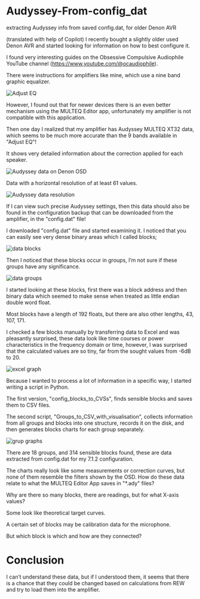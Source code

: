 # Audyssey-From-config_dat
extracting Audyssey info from saved config.dat, for older Denon AVR

(translated with help of Copilot) 
I recently bought a slightly older used Denon AVR and started looking for information on how to best configure it.

I found very interesting guides on the Obsessive Compulsive Audiophile YouTube channel (https://www.youtube.com/@ocaudiophile). 

There were instructions for amplifiers like mine, which use a nine band graphic equalizer.

![Adjust EQ](Other_pictures/adjust_EQ.png)

However, I found out that for newer devices there is an even better mechanism using the MULTEQ Editor app, unfortunately my amplifier is not compatible with this application.

Then one day I realized that my amplifier has Audyssey MULTEQ XT32 data, which seems to be much more accurate than the 9 bands available in "Adjust EQ"!

It shows very detailed information about the correction applied for each speaker.

![Audyssey data on Denon OSD](Audyssey%20Data%20on%20DENON%20AVR%20OSD/SL_SR.jpg)

Data with a horizontal resolution of at least 61 values.


![Audyssey data resolution](Audyssey%20Data%20on%20DENON%20AVR%20OSD/multeq_XT32_x_resolution.jpg)

If I can view such precise Audyssey settings, then this data should also be found in the configuration backup that can be downloaded from the amplifier, in the "config.dat" file!

I downloaded "config.dat" file and started examining it. 
I noticed that you can easily see very dense binary areas which I called blocks; 

![data blocks](Other_pictures/blocks.png)

Then I noticed that these blocks occur in groups, I’m not sure if these groups have any significance.

![data groups](Other_pictures/groups.png)

I started looking at these blocks, first there was a block address and then binary data which seemed to make sense when treated as little endian double word float.

Most blocks have a length of 192 floats, but there are also other lengths, 43, 107, 171.

I checked a few blocks manually by transferring data to Excel and was pleasantly surprised, 
these data look like time courses or power characteristics in the frequency domain or time, 
however, I was surprised that the calculated values are so tiny, far from the sought values from -6dB to 20.

![excel graph](Other_pictures/excel_graph.png)

Because I wanted to process a lot of information in a specific way, I started writing a script in Python.

The first version, "config_blocks_to_CVSs", finds sensible blocks and saves them to CSV files.

The second script, "Groups_to_CSV_with_visualisation", collects information from all groups and blocks into one structure, records it on the disk, 
and then generates blocks charts for each group separately. 

![grup graphs](Other_pictures/Group_2_graphs.png)

There are 18 groups, and 314 sensible blocks found, 
these are data extracted from config.dat for my 7.1.2 configuration.

The charts really look like some measurements or correction curves, but none of them resemble the filters shown by the OSD. 
How do these data relate to what the MULTEQ Editor App saves in "*.ady" files?

Why are there so many blocks, there are readings, but for what X-axis values?

Some look like theoretical target curves.

A certain set of blocks may be calibration data for the microphone.

But which block is which and how are they connected?


# Conclusion
I can’t understand these data, 
but if I understood them, it seems that there is a chance that they could be changed based on calculations from REW and try to load them into the amplifier.
